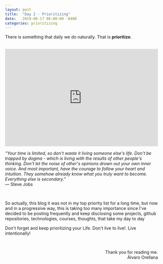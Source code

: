 ```yaml
---
layout: post
title:  "Day 2 - Prioritizing"
date:   2019-06-17 06:00:00 -0400
categories: prioritizing
---
```


There is something that daily we do naturally. That is <b>prioritize</b>.<br/><br/>


<p style="text-align: center">
<iframe width="100%" height="320" src="https://www.youtube.com/embed/UF8uR6Z6KLc" frameborder="0" allowfullscreen></iframe>

<i>“Your time is limited, so don't waste it living someone else's life. Don't be trapped by dogma - which is living with the results of other people's thinking. Don't let the noise of other's opinions drown out your own inner voice. And most important, have the courage to follow your heart and intuition. They somehow already know what you truly want to become. Everything else is secondary.”</i><br/>
― Steve Jobs
</p>
<br/>

So actually, this blog it was not in my top priority list for a long time, but now and in a progressive way, this is taking too many importance since I've decided to be posting frequently and keep disclosing some projects, github repositories, technologies, courses, thoughts, that take my day to day

Don't forget and keep prioritizing your Life. Don't live to live!. Live intentionally!

<br/>
<p style="text-align: right">
Thank you for reading me.<br>
&Aacute;lvaro Orellana
</p>
